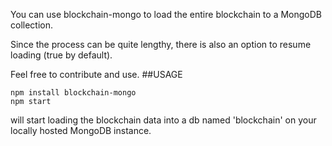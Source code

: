 You can use blockchain-mongo to load the entire blockchain to a MongoDB collection.

Since the process can be quite lengthy, there is also an option to resume loading (true by default).

Feel free to contribute and use.
##USAGE

```
npm install blockchain-mongo
npm start
```

will start loading the blockchain data into a db named 'blockchain' on your locally hosted MongoDB instance.